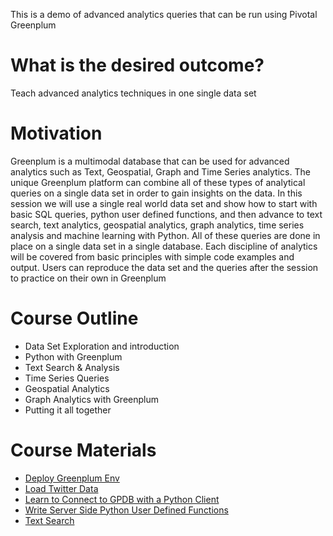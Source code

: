 This is a demo of advanced analytics queries that can be run using Pivotal Greenplum

# What is the desired outcome?
Teach advanced analytics techniques in one single data set

# Motivation
Greenplum is a multimodal database that can be used for advanced analytics such as Text, Geospatial, Graph and Time Series analytics.  The unique Greenplum platform can combine all of these types of analytical queries on a single data set in order to gain insights on the data.  In this session we will use a single real world data set and show how to start with basic SQL queries, python user defined functions, and then advance to text search, text analytics, geospatial analytics, graph analytics, time series analysis and machine learning with Python.  All of these queries are done in place on a single data set in a single database.  Each discipline of analytics will be covered from basic principles with simple code examples and output.  Users can reproduce the data set and the queries after the session to practice on their own in Greenplum

# Course Outline
* Data Set Exploration and introduction
* Python with Greenplum
* Text Search & Analysis
* Time Series Queries
* Geospatial Analytics
* Graph Analytics with Greenplum
* Putting it all together

# Course Materials
* [Deploy Greenplum Env](https://github.com/greenplum-db/gp-magic-query/blob/master/deploy.md)
* [Load Twitter Data](https://github.com/greenplum-db/gp-magic-query/blob/master/load-data-framework/load_sample_data.md)
* [Learn to Connect to GPDB with a Python Client](https://github.com/greenplum-db/gp-magic-query/tree/master/pyclient)
* [Write Server Side Python User Defined Functions](https://github.com/greenplum-db/gp-magic-query/tree/master/pyserver)
* [Text Search](https://github.com/greenplum-db/gp-magic-query/blob/master/gptext_demo.md)
